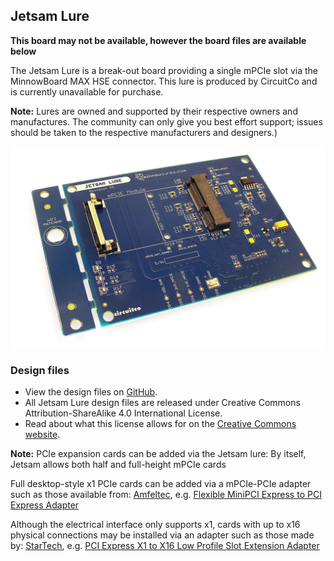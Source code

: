 ## Jetsam Lure

**This board may not be available, however the board files are available below**

The Jetsam Lure is a break-out board providing a single mPCIe
slot via the MinnowBoard MAX HSE connector. This lure is produced by
CircuitCo and is currently unavailable for purchase. 

**Note:** Lures are owned and supported by their respective owners and
manufactures. The community can only give you best effort support;
issues should be taken to the respective manufacturers and designers.)

![Jetsam Lure](pages/jetsam-lure/1200px-Jetsam-lure-a.jpg)

### Design files

- View the design files on [GitHub](https://github.com/MinnowBoard-org/design-files/tree/master/expansion-boards-lures). 
- All Jetsam Lure design files are released under Creative Commons Attribution-ShareAlike 4.0 International License. 
- Read about what this license allows for on the [Creative Commons website](http://creativecommons.org/licenses/by-sa/4.0/).

**Note:** PCIe expansion cards can be added via the Jetsam lure:
By itself, Jetsam allows both half and full-height mPCIe cards

Full desktop-style x1 PCIe cards can be added via a mPCIe-PCIe adapter such as those available from:
[Amfeltec](http://amfeltec.com/adapters/), e.g. [Flexible MiniPCI Express to PCI Express Adapter](http://amfeltec.com/products/flexible-minipci-express-to-pci-express-adapter/)

Although the electrical interface only supports x1, cards with up to x16 physical connections may be installed via an adapter such as those made by:
[StarTech](http://www.startech.com/Cards-Adapters/Slot-Extension/), e.g. [PCI Express X1 to X16 Low Profile Slot Extension Adapter](http://www.startech.com/Cards-Adapters/Slot-Extension/PCI-Express-X1-to-X16-Low-Profile-Slot-Extension-Adapter~PEX1TO162)
